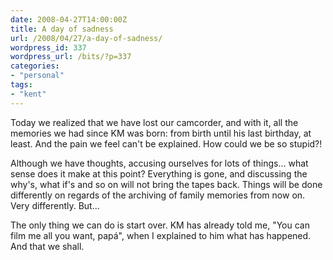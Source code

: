 ```yaml
---
date: 2008-04-27T14:00:00Z
title: A day of sadness
url: /2008/04/27/a-day-of-sadness/
wordpress_id: 337
wordpress_url: /bits/?p=337
categories:
- "personal"
tags:
- "kent"
---
```

Today we realized that we have lost our camcorder, and with it, all the memories we had since KM was born: from birth until his last birthday, at least. And the pain we feel can't be explained. How could we be so stupid?!

Although we have thoughts, accusing ourselves for lots of things... what sense does it make at this point? Everything is gone, and discussing the why's, what if's and so on will not bring the tapes back. Things will be done differently on regards of the archiving of family memories from now on. Very differently. But...

The only thing we can do is start over. KM has already told me, "You can film me all you want, pap&aacute;", when I explained to him what has happened. And that we shall.
